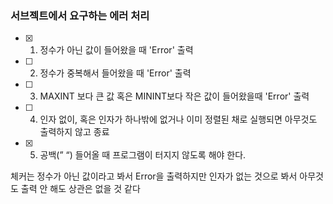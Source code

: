 ### 서브젝트에서 요구하는 에러 처리

- [x] 1. 정수가 아닌 값이 들어왔을 때 'Error' 출력

- [ ] 2. 정수가 중복해서 들어왔을 때 'Error' 출력

- [ ] 3. MAXINT 보다 큰 값 혹은 MININT보다 작은 값이 들어왔을때 'Error' 출력

- [ ] 4. 인자 없이, 혹은 인자가 하나밖에 없거나 이미 정렬된 채로 실행되면 아무것도 출력하지 않고 종료

- [x] 5. 공백(” “) 들어올 때 프로그램이 터지지 않도록 해야 한다.

체커는 정수가 아닌 값이라고 봐서 Error을 출력하지만 인자가 없는 것으로 봐서 아무것도 출력 안 해도 상관은 없을 것 같다